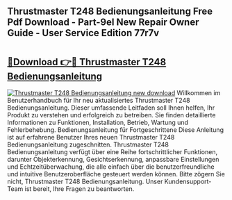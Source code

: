 ## Thrustmaster T248 Bedienungsanleitung Free Pdf Download - Part-9eI New Repair Owner Guide - User Service Edition 77r7v

# <h2><a href="http://df0cd56.blite.top/?on=Thrustmaster+T248+Bedienungsanleitung">🔗Download 👉🔴 Thrustmaster T248 Bedienungsanleitung</a></h2>

[![Thrustmaster T248 Bedienungsanleitung new download](https://i.imgur.com/lujVjoI.png)](http://df0cd56.blite.top/?on=Thrustmaster+T248+Bedienungsanleitung)
Willkommen im Benutzerhandbuch für Ihr neu aktualisiertes Thrustmaster T248 Bedienungsanleitung. Dieser umfassende Leitfaden soll Ihnen helfen, Ihr Produkt zu verstehen und erfolgreich zu betreiben. Sie finden detaillierte Informationen zu Funktionen, Installation, Betrieb, Wartung und Fehlerbehebung. Bedienungsanleitung für Fortgeschrittene Diese Anleitung ist auf erfahrene Benutzer Ihres neuen Thrustmaster T248 Bedienungsanleitung zugeschnitten. Thrustmaster T248 Bedienungsanleitung verfügt über eine Reihe fortschrittlicher Funktionen, darunter Objekterkennung, Gesichtserkennung, anpassbare Einstellungen und Echtzeitüberwachung, die alle einfach über die benutzerfreundliche und intuitive Benutzeroberfläche gesteuert werden können. Bitte zögern Sie nicht, Thrustmaster T248 Bedienungsanleitung. Unser Kundensupport-Team ist bereit, Ihre Fragen zu beantworten.
